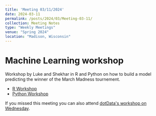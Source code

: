 ```yaml
---
title: 'Meeting 03/11/2024'
date: 2024-03-11
permalink: /posts/2024/03/Meeting-03-11/
collection: Meeting Notes
type: "Weekly Meetings"
venue: "Spring 2024"
location: "Madison, Wisconsin"
---
```


Machine Learning workshop
======== 

Workshop by Luke and Shekhar in R and Python on how to build a model predicting the winner of the March Madness tournement.

* <a href="https://wiscosac.github.io/files/modelcode.R">R Workshop</a>
* <a href="https://wiscosac.github.io/files/ML_Mania_Workshop.ipynb">Python Workshop</a>

If you missed this meeting you can also attend <a href="http://dotdatascience.org/2024/03/3-13-2024-sports-prediction-workshop-with-prof-bret-larget/" target="_blank">dotData's workshop on Wednesday</a>.
